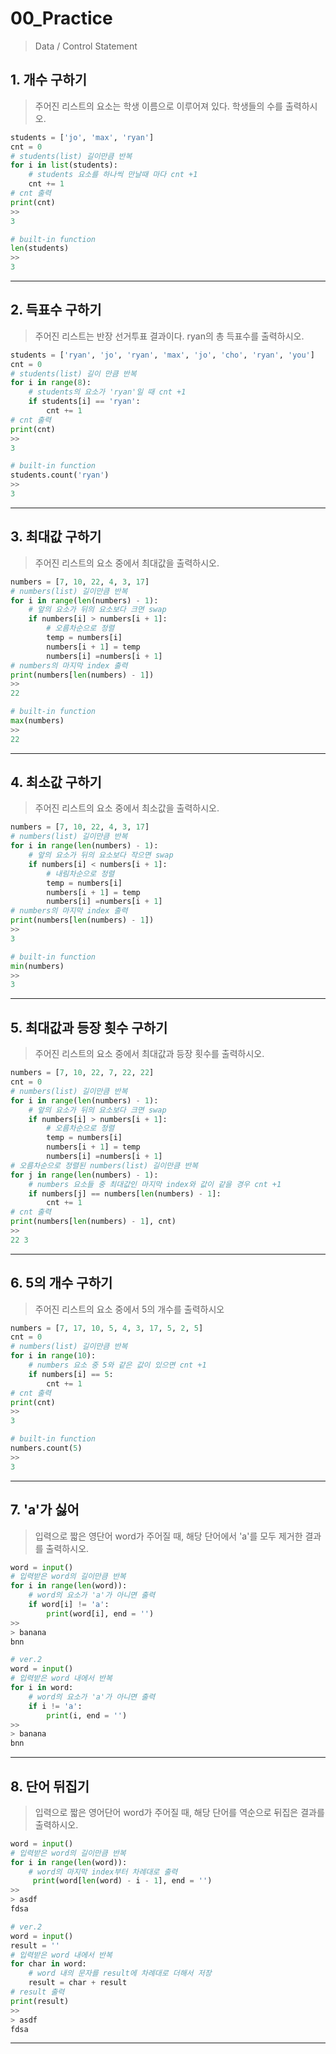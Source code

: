 # 00_Practice

> Data / Control Statement



## 1. 개수 구하기

> 주어진 리스트의 요소는 학생 이름으로 이루어져 있다. 학생들의 수를 출력하시오.



```python
students = ['jo', 'max', 'ryan']
cnt = 0
# students(list) 길이만큼 반복
for i in list(students):
    # students 요소를 하나씩 만날때 마다 cnt +1
    cnt += 1
# cnt 출력
print(cnt)
>>
3
```

```python
# built-in function
len(students)
>>
3
```



---

## 2. 득표수 구하기

> 주어진 리스트는 반장 선거투표 결과이다. ryan의 총 득표수를 출력하시오.



```python
students = ['ryan', 'jo', 'ryan', 'max', 'jo', 'cho', 'ryan', 'you']
cnt = 0
# students(list) 길이 만큼 반복
for i in range(8):
    # students의 요소가 'ryan'일 때 cnt +1
    if students[i] == 'ryan':
        cnt += 1
# cnt 출력
print(cnt)
>>
3
```

```python
# built-in function
students.count('ryan')
>>
3
```



---

## 3. 최대값 구하기

> 주어진 리스트의 요소 중에서 최대값을 출력하시오.



```python
numbers = [7, 10, 22, 4, 3, 17]
# numbers(list) 길이만큼 반복
for i in range(len(numbers) - 1):
    # 앞의 요소가 뒤의 요소보다 크면 swap
    if numbers[i] > numbers[i + 1]:
        # 오름차순으로 정렬
        temp = numbers[i]
        numbers[i + 1] = temp
        numbers[i] =numbers[i + 1]
# numbers의 마지막 index 출력
print(numbers[len(numbers) - 1])
>>
22
```

```python
# built-in function
max(numbers)
>>
22
```



---

## 4. 최소값 구하기

> 주어진 리스트의 요소 중에서 최소값을 출력하시오.



```python
numbers = [7, 10, 22, 4, 3, 17]
# numbers(list) 길이만큼 반복
for i in range(len(numbers) - 1):
    # 앞의 요소가 뒤의 요소보다 작으면 swap
    if numbers[i] < numbers[i + 1]:
        # 내림차순으로 정렬
        temp = numbers[i]
        numbers[i + 1] = temp
        numbers[i] =numbers[i + 1]
# numbers의 마지막 index 출력
print(numbers[len(numbers) - 1])
>>
3
```

```python
# built-in function
min(numbers)
>>
3
```



---

## 5. 최대값과 등장 횟수 구하기

> 주어진 리스트의 요소 중에서 최대값과 등장 횟수를 출력하시오.



```python
numbers = [7, 10, 22, 7, 22, 22]
cnt = 0
# numbers(list) 길이만큼 반복
for i in range(len(numbers) - 1):
    # 앞의 요소가 뒤의 요소보다 크면 swap 
    if numbers[i] > numbers[i + 1]:
        # 오름차순으로 정렬
        temp = numbers[i]
        numbers[i + 1] = temp
        numbers[i] =numbers[i + 1]
# 오름차순으로 정렬된 numbers(list) 길이만큼 반복
for j in range(len(numbers) - 1):
    # numbers 요소들 중 최대값인 마지막 index와 값이 같을 경우 cnt +1
    if numbers[j] == numbers[len(numbers) - 1]:
        cnt += 1
# cnt 출력
print(numbers[len(numbers) - 1], cnt)
>>
22 3
```



---

## 6. 5의 개수 구하기

> 주어진 리스트의 요소 중에서 5의 개수를 출력하시오



```python
numbers = [7, 17, 10, 5, 4, 3, 17, 5, 2, 5]
cnt = 0
# numbers(list) 길이만큼 반복
for i in range(10):
    # numbers 요소 중 5와 같은 값이 있으면 cnt +1
    if numbers[i] == 5:
        cnt += 1
# cnt 출력
print(cnt)    
>>
3
```

```python
# built-in function
numbers.count(5)
>>
3
```



---

## 7. 'a'가 싫어

> 입력으로 짧은 영단어 word가 주어질 때, 해당 단어에서 'a'를 모두 제거한 결과를 출력하시오.



```python
word = input()
# 입력받은 word의 길이만큼 반복
for i in range(len(word)):
    # word의 요소가 'a'가 아니면 출력
    if word[i] != 'a':
        print(word[i], end = '')
>>
> banana
bnn
```

```python
# ver.2
word = input()
# 입력받은 word 내에서 반복
for i in word:
    # word의 요소가 'a'가 아니면 출력
    if i != 'a':
        print(i, end = '')
>> 
> banana
bnn
```



---

## 8. 단어 뒤집기

> 입력으로 짧은 영어단어 word가 주어질 때, 해당 단어를 역순으로 뒤집은 결과를 출력하시오.



```python
word = input()
# 입력받은 word의 길이만큼 반복
for i in range(len(word)):
    # word의 마지막 index부터 차례대로 출력
     print(word[len(word) - i - 1], end = '')
>>
> asdf
fdsa
```

```python
# ver.2
word = input()
result = ''
# 입력받은 word 내에서 반복
for char in word:
    # word 내의 문자를 result에 차례대로 더해서 저장
    result = char + result
# result 출력
print(result)
>>
> asdf
fdsa
```



---



